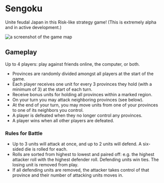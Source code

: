 # Sengoku

Unite feudal Japan in this Risk-like strategy game! (This is extremely alpha and in active development.)

![a screenshot of the game map](https://github.com/stevegrossi/sengoku/raw/master/screenshot.png)

## Gameplay

Up to 4 players: play against friends online, the computer, or both.

- Provinces are randomly divided amongst all players at the start of the game.
- Each player receives one unit for every 3 provinces they hold (with a minimum of 3) at the start of each turn.
- Receive bonus units for holding all provinces within a marked region.
- On your turn you may attack neighboring provinces (see below).
- At the end of your turn, you may move units from one of your provinces to one of its neighbors you control.
- A player is defeated when they no longer control any provinces.
- A player wins when all other players are defeated.

### Rules for Battle

- Up to 3 units will attack at once, and up to 2 units will defend. A six-sided die is rolled for each.
- Rolls are sorted from highest to lowest and paired off: e.g. the highest attacker roll with the highest defender roll. Defending units win ties. The losing unit is removed from play.
- If all defending units are removed, the attacker takes control of that province and their number of attacking units moves in.
